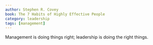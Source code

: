 ```yaml
---
author: Stephen R. Covey
book: The 7 Habits of Highly Effective People
category: leadership
tags: [management]
---
```

Management is doing things right; leadership is doing the right things.

